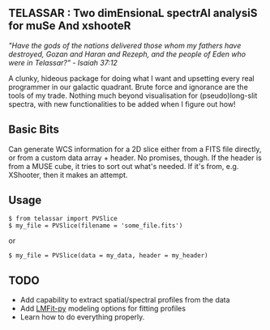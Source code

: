 TELASSAR : Two dimEnsionaL spectrAl analysiS for muSe And xshooteR
-----

*"Have the gods of the nations delivered those whom my fathers have destroyed, Gozan and Haran and Rezeph, and the people of Eden who were in Telassar?" - Isaiah 37:12*

A clunky, hideous package for doing what I want and upsetting every real programmer in our galactic quadrant. Brute force and ignorance are the tools of my trade. Nothing much beyond visualisation for (pseudo)long-slit spectra, with new functionalities to be added when I figure out how!

Basic Bits
-----
Can generate WCS information for a 2D slice either from a FITS file directly, or from a custom data array + header. No promises, though. If the header is from a MUSE cube, it tries to sort out what's needed. If it's from, e.g. XShooter, then it makes an attempt. 

Usage
-----
```
$ from telassar import PVSlice
$ my_file = PVSlice(filename = 'some_file.fits')
``` 
or
```
$ my_file = PVSlice(data = my_data, header = my_header)
```

TODO
-----
- Add capability to extract spatial/spectral profiles from the data
- Add [LMFit-py](https://lmfit.github.io/lmfit-py/) modeling options for fitting profiles
- Learn how to do everything properly.
